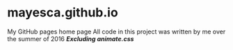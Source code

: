 # mayesca.github.io
My GitHub pages home page
All code in this project was written by me over the summer of 2016
  ***Excluding animate.css***
